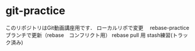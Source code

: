# git-practice
このリポジトリはGit動画講座用です．
ローカルリポで変更　
rebase-practiceブランチで更新（rebase　コンフリクト用）
rebase pull 用
stash練習(トラック済み)
